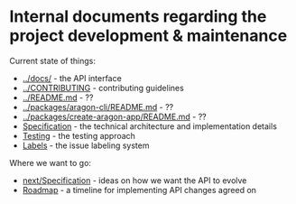 # Internal documents regarding the project development & maintenance

Current state of things:

- [../docs/](/docs/Intro.md) - the API interface
- [../CONTRIBUTING](/CONTRIBUTING.md) - contributing guidelines
- [../README.md](/README.md) - ??
- [../packages/aragon-cli/README.md](/packages/aragon-cli/README.md) - ??
- [../packages/create-aragon-app/README.md](/packages/create-aragon-app/README.md) - ??
- [Specification](/docs-internal/Specification.md) - the technical architecture and implementation details
- [Testing](/docs-internal/Testing.md) - the testing approach
- [Labels](/docs-internal/Labels.md) - the issue labeling system

Where we want to go:

- [next/Specification](/docs-internal/next/Specification.md) - ideas on how we want the API to evolve
- [Roadmap](/docs-internal/Roadmap.md) - a timeline for implementing API changes agreed on
